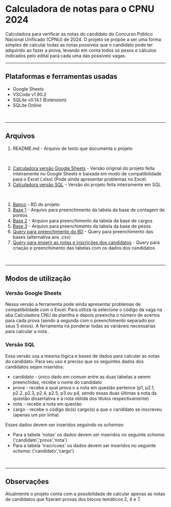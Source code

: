# Calculadora de notas para o CPNU 2024 #

Calculadora para verificar as notas do candidato do Concurso Público Nacional Unificado (CPNU) de 2024.
O projeto se propõe a ser uma forma simples de calcular todas as notas possíveis que o candidato pode ter adquirido ao fazer a prova, levando em conta todos os pesos e cálculos indicados pelo edital para cada uma das possíveis vagas.
<br>

___

## Plataformas e ferramentas usadas

- Google Sheets
- VSCode v1.90.2
- SQLite v0.14.1 (Extension)
- SQLite Online
<br>

___

## Arquivos

1. README.md      - Arquivo de texto que documenta o projeto
<br>

2. [Calculadora versão Google Sheets](calculadora_cnu_[versao_excel].xlsx) - Versão original do projeto feita inteiramente no Google Sheets e baixada em modo de compatibilidade para o Excel (.xlsx) (Pode ainda apresentar problemas no Excel.
3. [Calculadora versão SQL](calculadora_cpnu_[versao_sql].sql) - Versão do projeto feita inteiramente em SQL 
<br>

2. [Banco](base_cpnu.db) - BD do projeto
3. [Base 1](base_1-tabela_contagem_pontos.csv) - Arquivo para preenchimento da tabela da base de contagem de pontos
4. [Base 2](base_2-cargo_x_titulacao.csv) - Arquivo para preenchimento da tabela da base de cargos
5. [Base 3](base_3-pesos_eixos.csv) - Arquivo para preenchimento da tabela da base de pesos
6. [Query para preenchimento do BD](preenche_base.sql) - Query para preenchimento das bases (alternativa aos .csv)
7. [Query para enserir as notas e inscrições dos candidatos](insere_dados_candidato.sql) - Query para criação e preenchimento das tabelas com os dados dos candidatos
<br>

___

## Modos de utilização

### Versão Google Sheets

Nessa versão a ferramenta pode ainda apresentar problemas de compatibilidade com o Excel.
Para utilizá-la selecione o código da vaga na aba Calculadora CNU da planilha e depois preencha o número de acertos para cada prova (sendo a segunda com o preenchimento separado por seus 5 eixos).
A ferramenta irá ponderar todas as variáveis necessárias para calcular a nota .

### Versão SQL

Essa versão usa a mesma lógica e bases de dados para calcular as notas do candidato.
Para seu uso é preciso que os seguintes dados dos candidatos sejam inseridos:

- candidato - único dado em comum entre as duas tabelas a serem preenchidas, recebe o nome do candidato
- prova - recebe a qual prova o a nota em questão pertence (p1, p2.1, p2.2, p2.3, p2.4, p2.5, p3 ou p4, sendo essas duas últimas a nota da questão dissertativa e a nota obtida dos títulos respectivamente)
- nota - recebe a nota em questão
- cargo - recebe o código do(s) cargo(s) a que o candidato se inscreveu (apenas um por linha)
 
Esses dados devem ser inseridos seguindo os _schemas_:

- Para a tabela 'notas' os dados devem ser inseridos no seguinte _schema_: ('candidato','prova','nota')
- Para a tabela 'inscricoes' os dados devem ser inseridos no seguinte _schema_: ('candidato','cargo')

<br>

___

## Observações

Atualmente o projeto conta com a possibilidade de calcular apenas as notas de candidatos que fizeram provas dos blocos temáticos 2, 4 e 7.